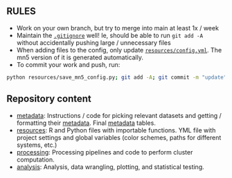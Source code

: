 ## RULES

* Work on your own branch, but try to merge into main at least 1x / week
* Maintain the [`.gitignore`](.gitignore) well! Ie, should be able to run `git add -A` without accidentally pushing large / unnecessary files
* When adding files to the config, only update [`resources/config.yml`](resources/config.yml). The mn5 version of it is generated automatically.
* To commit your work and push, run:
```bash
python resources/save_mn5_config.py; git add -A; git commit -m "update"; git push origin main
```

## Repository content
* [metadata](metadata): Instructions / code for picking relevant datasets and getting / formatting their [metadata](metadata). Final [metadata](metadata) tables.
* [resources](resources): R and Python files with importable functions. YML file with project settings and global variables (color schemes, paths for different systems, etc.)
* [processing](processing): Processing pipelines and code to perform cluster computation.
* [analysis](analysis): Analysis, data wrangling, plotting, and statistical testing.

<!--
```bash
conda activate pt_snakemake
snakemake \
  -s Snakefile \
  -j 100 \
  --latency-wait 120 \
  --use-conda \
  --cluster \
    "sbatch \
    --nodes {resources.nodes} \
    -q gp_bscls \
    -A bsc83 \
    -c {resources.threads}  \
    --mail-user=freese@bsc.es \
    --mail-type=START,END,FAIL \
    --time=12:00:00" \
    -n

    snakemake --forceall --dag | dot -Tpdf > dag.pdf


snakemake \
  -s Snakefile \
  -j 100 \
  --latency-wait 120 \
  --use-conda \
  -n

```


# ```bash
# xargs -n 1 curl -O -L -u YJW4VXGF:zg2yps6nectvogfc < files.txt
# ``` -->

